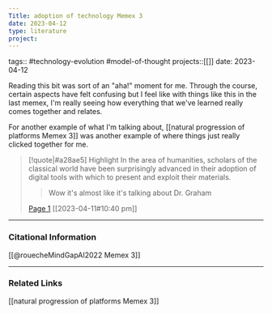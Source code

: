 ```yaml
---
Title: adoption of technology Memex 3
date: 2023-04-12
type: literature
project:
---
```

tags:: #technology-evolution #model-of-thought 
projects::[[]]
date: 2023-04-12

Reading this bit was sort of an "aha!" moment for me. Through the course, certain aspects have felt confusing but I feel like with things like this in the last memex, I'm really seeing how everything that we've learned really comes together and relates.  

For another example of what I'm talking about, [[natural progression of platforms Memex 3]] was another example of where things just really clicked together for me. 

> [!quote|#a28ae5] Highlight
> In the area of humanities, scholars of the classical world have been surprisingly advanced in their adoption of digital tools with which to present and exploit their materials.
>
>> Wow it's almost like it's talking about Dr. Graham
>
> [Page 1](zotero://open-pdf/library/items/UBMQ2I3J?page=1) [[2023-04-11#10:40 pm]]

---
### Citational Information

[[@rouecheMindGapAI2022 Memex 3]]

---

### Related Links

[[natural progression of platforms Memex 3]]